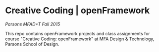 # Creative Coding | openFramework
*Parsons MFAD+T Fall 2015*

This repo contains openFramework projects and class assignments for course "Creative Coding: openFramework" at MFA Design & Technology, Parsons School of Design.



